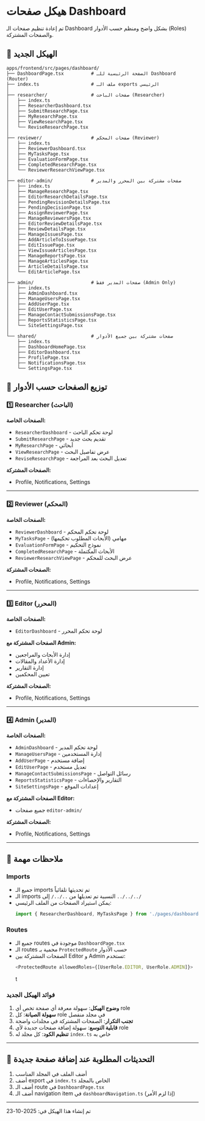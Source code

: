 # هيكل صفحات Dashboard

تم إعادة تنظيم صفحات الـ Dashboard بشكل واضح ومنظم حسب الأدوار (Roles) والصفحات المشتركة.

## 📁 الهيكل الجديد

```
apps/frontend/src/pages/dashboard/
├── DashboardPage.tsx          # الصفحة الرئيسية للـ Dashboard (Router)
├── index.ts                   # ملف الـ exports الرئيسي
│
├── researcher/                # صفحات الباحث (Researcher)
│   ├── index.ts
│   ├── ResearcherDashboard.tsx
│   ├── SubmitResearchPage.tsx
│   ├── MyResearchPage.tsx
│   ├── ViewResearchPage.tsx
│   └── ReviseResearchPage.tsx
│
├── reviewer/                  # صفحات المحكم (Reviewer)
│   ├── index.ts
│   ├── ReviewerDashboard.tsx
│   ├── MyTasksPage.tsx
│   ├── EvaluationFormPage.tsx
│   ├── CompletedResearchPage.tsx
│   └── ReviewerResearchViewPage.tsx
│
├── editor-admin/              # صفحات مشتركة بين المحرر والمدير
│   ├── index.ts
│   ├── ManageResearchPage.tsx
│   ├── EditorResearchDetailsPage.tsx
│   ├── PendingRevisionDetailsPage.tsx
│   ├── PendingDecisionPage.tsx
│   ├── AssignReviewerPage.tsx
│   ├── ManageReviewersPage.tsx
│   ├── EditorReviewDetailsPage.tsx
│   ├── ReviewDetailsPage.tsx
│   ├── ManageIssuesPage.tsx
│   ├── AddArticleToIssuePage.tsx
│   ├── EditIssuePage.tsx
│   ├── ViewIssueArticlesPage.tsx
│   ├── ManageReportsPage.tsx
│   ├── ManageArticlesPage.tsx
│   ├── ArticleDetailsPage.tsx
│   └── EditArticlePage.tsx
│
├── admin/                     # صفحات المدير فقط (Admin Only)
│   ├── index.ts
│   ├── AdminDashboard.tsx
│   ├── ManageUsersPage.tsx
│   ├── AddUserPage.tsx
│   ├── EditUserPage.tsx
│   ├── ManageContactSubmissionsPage.tsx
│   ├── ReportsStatisticsPage.tsx
│   └── SiteSettingsPage.tsx
│
└── shared/                    # صفحات مشتركة بين جميع الأدوار
    ├── index.ts
    ├── DashboardHomePage.tsx
    ├── EditorDashboard.tsx
    ├── ProfilePage.tsx
    ├── NotificationsPage.tsx
    └── SettingsPage.tsx
```

## 🎯 توزيع الصفحات حسب الأدوار

### 1️⃣ Researcher (الباحث)

**الصفحات الخاصة:**

- `ResearcherDashboard` - لوحة تحكم الباحث
- `SubmitResearchPage` - تقديم بحث جديد
- `MyResearchPage` - أبحاثي
- `ViewResearchPage` - عرض تفاصيل البحث
- `ReviseResearchPage` - تعديل البحث بعد المراجعة

**الصفحات المشتركة:**

- Profile, Notifications, Settings

---

### 2️⃣ Reviewer (المحكم)

**الصفحات الخاصة:**

- `ReviewerDashboard` - لوحة تحكم المحكم
- `MyTasksPage` - مهامي (الأبحاث المطلوب تحكيمها)
- `EvaluationFormPage` - نموذج التحكيم
- `CompletedResearchPage` - الأبحاث المكتملة
- `ReviewerResearchViewPage` - عرض البحث للمحكم

**الصفحات المشتركة:**

- Profile, Notifications, Settings

---

### 3️⃣ Editor (المحرر)

**الصفحات الخاصة:**

- `EditorDashboard` - لوحة تحكم المحرر

**الصفحات المشتركة مع Admin:**

- إدارة الأبحاث والمراجعين
- إدارة الأعداد والمقالات
- إدارة التقارير
- تعيين المحكمين

**الصفحات المشتركة:**

- Profile, Notifications, Settings

---

### 4️⃣ Admin (المدير)

**الصفحات الخاصة:**

- `AdminDashboard` - لوحة تحكم المدير
- `ManageUsersPage` - إدارة المستخدمين
- `AddUserPage` - إضافة مستخدم
- `EditUserPage` - تعديل مستخدم
- `ManageContactSubmissionsPage` - رسائل التواصل
- `ReportsStatisticsPage` - التقارير والإحصاءات
- `SiteSettingsPage` - إعدادات الموقع

**الصفحات المشتركة مع Editor:**

- جميع صفحات `editor-admin/`

**الصفحات المشتركة:**

- Profile, Notifications, Settings

---

## 📝 ملاحظات مهمة

### Imports

- جميع الـ imports تم تحديثها تلقائياً
- الـ imports النسبية تم تعديلها من `../../` إلى `../../../`
- يمكن استيراد الصفحات من الملف الرئيسي:
  ```typescript
  import { ResearcherDashboard, MyTasksPage } from './pages/dashboard';
  ```

### Routes

- جميع الـ routes موجودة في `DashboardPage.tsx`
- الـ routes محمية بـ `ProtectedRoute` حسب الأدوار
- الصفحات المشتركة بين Editor و Admin تستخدم:
  ```typescript
  <ProtectedRoute allowedRoles={[UserRole.EDITOR, UserRole.ADMIN]}>
  ```
  t

### فوائد الهيكل الجديد

1. **وضوح الهيكل**: سهولة معرفة أي صفحة تخص أي role
2. **سهولة الصيانة**: كل role في مجلد منفصل
3. **تجنب التكرار**: الصفحات المشتركة في مجلدات واضحة
4. **قابلية التوسع**: سهولة إضافة صفحات جديدة لأي role
5. **تنظيم الكود**: كل مجلد له `index.ts` خاص به

---

## 🔄 التحديثات المطلوبة عند إضافة صفحة جديدة

1. أضف الملف في المجلد المناسب
2. أضف export في `index.ts` الخاص بالمجلد
3. أضف الـ route في `DashboardPage.tsx`
4. أضف الـ navigation item في `dashboardNavigation.ts` (إذا لزم الأمر)

---

تم إنشاء هذا الهيكل في: 2025-10-23
